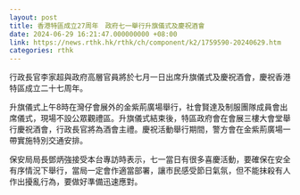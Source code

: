 ```yaml
---
layout: post
title: 香港特區成立27周年　政府七一舉行升旗儀式及慶祝酒會
date: 2024-06-29 16:21:47.000000000 +08:00
link: https://news.rthk.hk/rthk/ch/component/k2/1759590-20240629.htm
categories: rthk
---
```


行政長官李家超與政府高層官員將於七月一日出席升旗儀式及慶祝酒會，慶祝香港特區成立二十七周年。
 
升旗儀式上午8時在灣仔會展外的金紫荊廣場舉行，社會賢達及制服團隊成員會出席儀式，現場不設公眾觀禮區。升旗儀式結束後，特區政府會在會展三樓大會堂舉行慶祝酒會，行政長官將為酒會主禮。慶祝活動舉行期間，警方會在金紫荊廣場一帶實施特別交通安排。

保安局局長鄧炳強接受本台專訪時表示，七一當日有很多喜慶活動，要確保在安全有序情況下舉行，當局一定會作適當部署，讓市民感受節日氣氛，但不能抹殺有人作出擾亂行為，要做好準備迅速應對。
